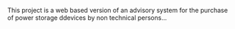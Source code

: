 This project is a web based version of an advisory system for the purchase of power storage ddevices by non technical persons...

